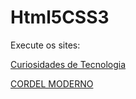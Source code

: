 # Html5CSS3
 Execute os sites:
 
<a href="https://kam1hate.github.io/Html5CSS3/SiteAndroidLogo/android.html">Curiosidades de Tecnologia</a>

<a href="https://kam1hate.github.io/Html5CSS3/Projeto-Cordel/index.html">CORDEL MODERNO</a>

